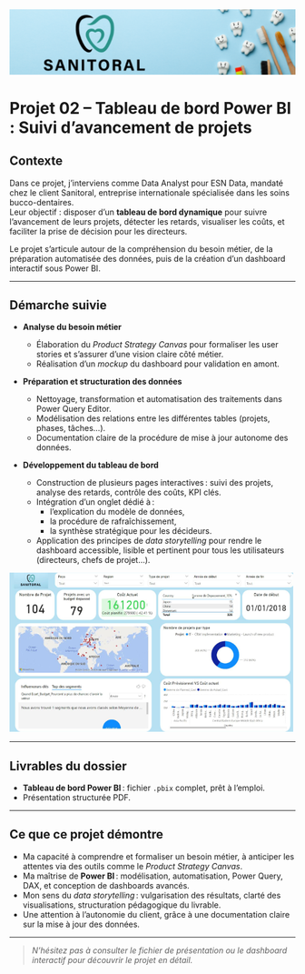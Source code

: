<img src="../Images/sanitoral.png" alt="Dashboard Profil" width="1100"/>


# Projet 02 – Tableau de bord Power BI : Suivi d’avancement de projets

## Contexte

Dans ce projet, j’interviens comme Data Analyst pour ESN Data, mandaté chez le client Sanitoral, entreprise internationale spécialisée dans les soins bucco-dentaires.  
Leur objectif : disposer d’un **tableau de bord dynamique** pour suivre l’avancement de leurs projets, détecter les retards, visualiser les coûts, et faciliter la prise de décision pour les directeurs.

Le projet s’articule autour de la compréhension du besoin métier, de la préparation automatisée des données, puis de la création d’un dashboard interactif sous Power BI.

---

## Démarche suivie

- **Analyse du besoin métier**  
  - Élaboration du *Product Strategy Canvas* pour formaliser les user stories et s’assurer d’une vision claire côté métier.
  - Réalisation d’un *mockup* du dashboard pour validation en amont.

- **Préparation et structuration des données**
  - Nettoyage, transformation et automatisation des traitements dans Power Query Editor.
  - Modélisation des relations entre les différentes tables (projets, phases, tâches…).
  - Documentation claire de la procédure de mise à jour autonome des données.

- **Développement du tableau de bord**
  - Construction de plusieurs pages interactives : suivi des projets, analyse des retards, contrôle des coûts, KPI clés.
  - Intégration d’un onglet dédié à :
    - l’explication du modèle de données,
    - la procédure de rafraîchissement,
    - la synthèse stratégique pour les décideurs.
  - Application des principes de *data storytelling* pour rendre le dashboard accessible, lisible et pertinent pour tous les utilisateurs (directeurs, chefs de projet…).
 
<img src="../Images/dent.png" alt="Dashboard Profil" width="500"/>

---

## Livrables du dossier

- **Tableau de bord Power BI** : fichier `.pbix` complet, prêt à l’emploi.
- Présentation structurée PDF.

---

## Ce que ce projet démontre

- Ma capacité à comprendre et formaliser un besoin métier, à anticiper les attentes via des outils comme le *Product Strategy Canvas*.
- Ma maîtrise de **Power BI** : modélisation, automatisation, Power Query, DAX, et conception de dashboards avancés.
- Mon sens du *data storytelling* : vulgarisation des résultats, clarté des visualisations, structuration pédagogique du livrable.
- Une attention à l’autonomie du client, grâce à une documentation claire sur la mise à jour des données.

---

> *N’hésitez pas à consulter le fichier de présentation ou le dashboard interactif pour découvrir le projet en détail.*


